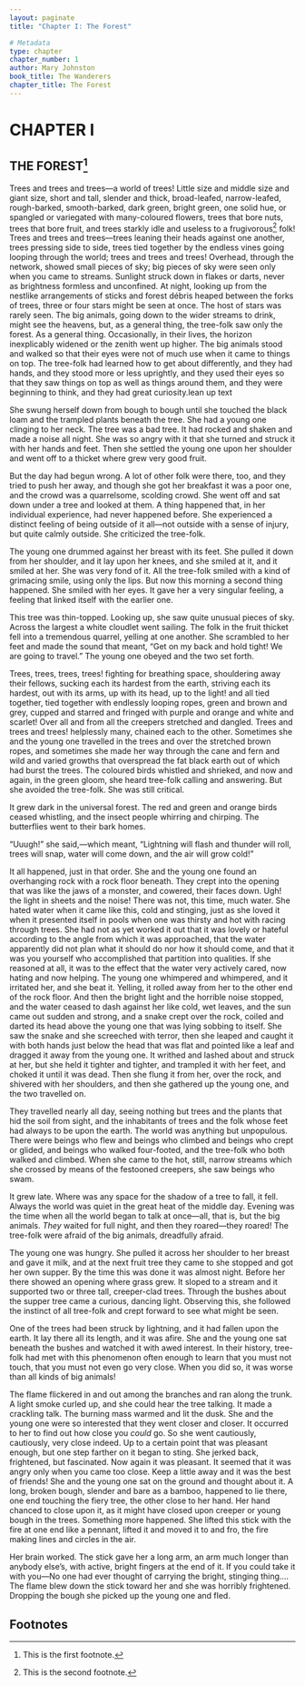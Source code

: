 ```yaml
---
layout: paginate
title: "Chapter I: The Forest"

# Metadata
type: chapter
chapter_number: 1
author: Mary Johnston
book_title: The Wanderers
chapter_title: The Forest
---
```


# CHAPTER I

## THE FOREST[^ch1-ref1]

Trees and trees and trees—a world of trees! Little size and middle size and giant size, short and tall, slender and thick, broad-leafed, narrow-leafed, rough-barked, smooth-barked, dark green, bright green, one solid hue, or spangled or variegated with many-coloured flowers, trees that bore nuts, trees that bore fruit, and trees starkly idle and useless to a frugivorous[^ch1-ref2] folk! Trees and trees and trees—trees leaning their heads against one another, trees pressing side to side, trees tied together by the endless vines going looping through the world; trees and trees and trees! Overhead, through the network, showed small pieces of sky; big pieces of sky were seen only when you came to streams. Sunlight struck down in flakes or darts, never as brightness formless and unconfined. At night, looking up from the nestlike arrangements of sticks and forest débris heaped between the forks of trees, three or four stars might be seen at once. The host of stars was rarely seen. The big animals, going down to the wider streams to drink, might see the heavens, but, as a general thing, the tree-folk saw only the forest. As a general thing. Occasionally, in their lives, the horizon inexplicably widened or the zenith went up higher. The big animals stood and walked so that their eyes were not of much use when it came to things on top. The tree-folk had learned how to get about differently, and they had hands, and they stood more or less uprightly, and they used their eyes so that they saw things on top as well as things around them, and they were beginning to think, and they had great curiosity.lean up text 

She swung herself down from bough to bough until she touched the black loam and the trampled plants beneath the tree. She had a young one clinging to her neck. The tree was a bad tree. It had rocked and shaken and made a noise all night. She was so angry with it that she turned and struck it with her hands and feet. Then she settled the young one upon her shoulder and went off to a thicket where grew very good fruit.

But the day had begun wrong. A lot of other folk were there, too, and they tried to push her away, and though she got her breakfast it was a poor one, and the crowd was a quarrelsome, scolding crowd. She went off and sat down under a tree and looked at them. A thing happened that, in her individual experience, had never happened before. She experienced a distinct feeling of being outside of it all—not outside with a sense of injury, but quite calmly outside. She criticized the tree-folk.

The young one drummed against her breast with its feet. She pulled it down from her shoulder, and it lay upon her knees, and she smiled at it, and it smiled at her. She was very fond of it. All the tree-folk smiled with a kind of grimacing smile, using only the lips. But now this morning a second thing happened. She smiled with her eyes. It gave her a very singular feeling, a feeling that linked itself with the earlier one.

This tree was thin-topped. Looking up, she saw quite unusual pieces of sky. Across the largest a white cloudlet went sailing. The folk in the fruit thicket fell into a tremendous quarrel, yelling at one another. She scrambled to her feet and made the sound that meant, “Get on my back and hold tight! We are going to travel.” The young one obeyed and the two set forth.

Trees, trees, trees, trees! fighting for breathing space, shouldering away their fellows, sucking each its hardest from the earth, striving each its hardest, out with its arms, up with its head, up to the light! and all tied together, tied together with endlessly looping ropes, green and brown and grey, cupped and starred and fringed with purple and orange and white and scarlet! Over all and from all the creepers stretched and dangled. Trees and trees and trees! helplessly many, chained each to the other. Sometimes she and the young one travelled in the trees and over the stretched brown ropes, and sometimes she made her way through the cane and fern and wild and varied growths that overspread the fat black earth out of which had burst the trees. The coloured birds whistled and shrieked, and now and again, in the green gloom, she heard tree-folk calling and answering. But she avoided the tree-folk. She was still critical.

It grew dark in the universal forest. The red and green and orange birds ceased whistling, and the insect people whirring and chirping. The butterflies went to their bark homes.

“Uuugh!” she said,—which meant, “Lightning will flash and thunder will roll, trees will snap, water will come down, and the air will grow cold!”

It all happened, just in that order. She and the young one found an overhanging rock with a rock floor beneath. They crept into the opening that was like the jaws of a monster, and cowered, their faces down. Ugh! the light in sheets and the noise! There was not, this time, much water. She hated water when it came like this, cold and stinging, just as she loved it when it presented itself in pools when one was thirsty and hot with racing through trees. She had not as yet worked it out that it was lovely or hateful according to the angle from which it was approached, that the water apparently did not plan what it should do nor how it should come, and that it was you yourself who accomplished that partition into qualities. If she reasoned at all, it was to the effect that the water very actively cared, now hating and now helping. The young one whimpered and whimpered, and it irritated her, and she beat it. Yelling, it rolled away from her to the other end of the rock floor. And then the bright light and the horrible noise stopped, and the water ceased to dash against her like cold, wet leaves, and the sun came out sudden and strong, and a snake crept over the rock, coiled and darted its head above the young one that was lying sobbing to itself. She saw the snake and she screeched with terror, then she leaped and caught it with both hands just below the head that was flat and pointed like a leaf and dragged it away from the young one. It writhed and lashed about and struck at her, but she held it tighter and tighter, and trampled it with her feet, and choked it until it was dead. Then she flung it from her, over the rock, and shivered with her shoulders, and then she gathered up the young one, and the two travelled on.

They travelled nearly all day, seeing nothing but trees and the plants that hid the soil from sight, and the inhabitants of trees and the folk whose feet had always to be upon the earth. The world was anything but unpopulous. There were beings who flew and beings who climbed and beings who crept or glided, and beings who walked four-footed, and the tree-folk who both walked and climbed. When she came to the hot, still, narrow streams which she crossed by means of the festooned creepers, she saw beings who swam.

It grew late. Where was any space for the shadow of a tree to fall, it fell. Always the world was quiet in the great heat of the middle day. Evening was the time when all the world began to talk at once—all, that is, but the big animals. *They* waited for full night, and then they roared—they roared! The tree-folk were afraid of the big animals, dreadfully afraid.

The young one was hungry. She pulled it across her shoulder to her breast and gave it milk, and at the next fruit tree they came to she stopped and got her own supper. By the time this was done it was almost night. Before her there showed an opening where grass grew. It sloped to a stream and it supported two or three tall, creeper-clad trees. Through the bushes about the supper tree came a curious, dancing light. Observing this, she followed the instinct of all tree-folk and crept forward to see what might be seen.

One of the trees had been struck by lightning, and it had fallen upon the earth. It lay there all its length, and it was afire. She and the young one sat beneath the bushes and watched it with awed interest. In their history, tree-folk had met with this phenomenon often enough to learn that you must not touch, that you must not even go very close. When you did so, it was worse than all kinds of big animals!

The flame flickered in and out among the branches and ran along the trunk. A light smoke curled up, and she could hear the tree talking. It made a crackling talk. The burning mass warmed and lit the dusk. She and the young one were so interested that they went closer and closer. It occurred to her to find out how close you *could* go. So she went cautiously, cautiously, very close indeed. Up to a certain point that was pleasant enough, but one step farther on it began to sting. She jerked back, frightened, but fascinated. Now again it was pleasant. It seemed that it was angry only when you came too close. Keep a little away and it was the best of friends! She and the young one sat on the ground and thought about it. A long, broken bough, slender and bare as a bamboo, happened to lie there, one end touching the fiery tree, the other close to her hand. Her hand chanced to close upon it, as it might have closed upon creeper or young bough in the trees. Something more happened. She lifted this stick with the fire at one end like a pennant, lifted it and moved it to and fro, the fire making lines and circles in the air.

Her brain worked. The stick gave her a long arm, an arm much longer than anybody else’s, with active, bright fingers at the end of it. If you could take it with you—No one had ever thought of carrying the bright, stinging thing.... The flame blew down the stick toward her and she was horribly frightened. Dropping the bough she picked up the young one and fled.



## Footnotes

[^ch1-ref1]: This is the first footnote.
[^ch1-ref2]: This is the second footnote.
[^ch1-ref3]: This is the third footnote.
